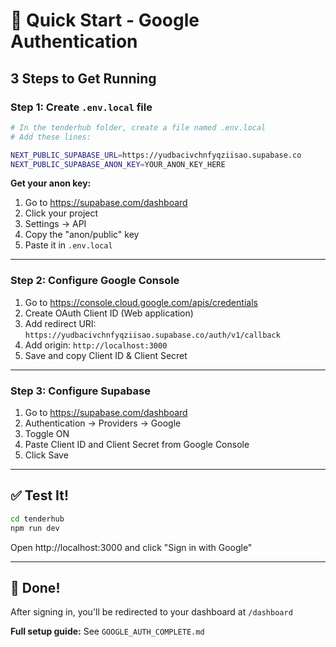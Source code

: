 # 🚀 Quick Start - Google Authentication

## 3 Steps to Get Running

### Step 1: Create `.env.local` file
```bash
# In the tenderhub folder, create a file named .env.local
# Add these lines:

NEXT_PUBLIC_SUPABASE_URL=https://yudbacivchnfyqziisao.supabase.co
NEXT_PUBLIC_SUPABASE_ANON_KEY=YOUR_ANON_KEY_HERE
```

**Get your anon key:**
1. Go to https://supabase.com/dashboard
2. Click your project
3. Settings → API
4. Copy the "anon/public" key
5. Paste it in `.env.local`

---

### Step 2: Configure Google Console
1. Go to https://console.cloud.google.com/apis/credentials
2. Create OAuth Client ID (Web application)
3. Add redirect URI: `https://yudbacivchnfyqziisao.supabase.co/auth/v1/callback`
4. Add origin: `http://localhost:3000`
5. Save and copy Client ID & Client Secret

---

### Step 3: Configure Supabase
1. Go to https://supabase.com/dashboard
2. Authentication → Providers → Google
3. Toggle ON
4. Paste Client ID and Client Secret from Google Console
5. Click Save

---

## ✅ Test It!

```bash
cd tenderhub
npm run dev
```

Open http://localhost:3000 and click "Sign in with Google"

---

## 🎉 Done!

After signing in, you'll be redirected to your dashboard at `/dashboard`

**Full setup guide:** See `GOOGLE_AUTH_COMPLETE.md`

